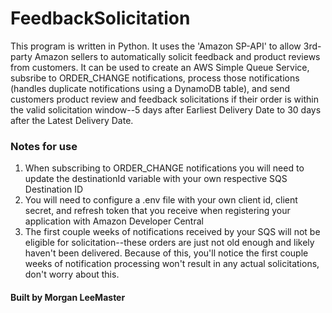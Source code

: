 # FeedbackSolicitation
This program is written in Python. It uses the 'Amazon SP-API' to allow 3rd-party Amazon sellers to automatically solicit feedback and product reviews from customers.
It can be used to create an AWS Simple Queue Service, subsribe to ORDER_CHANGE notifications, process those notifications (handles duplicate notifications using a 
DynamoDB table), and send customers product review and feedback solicitations if their order is within the valid solicitation window--5 days after Earliest Delivery Date
to 30 days after the Latest Delivery Date.

### Notes for use
1. When subscribing to ORDER_CHANGE notifications you will need to update the destinationId variable with your own respective SQS Destination ID
2. You will need to configure a .env file with your own client id, client secret, and refresh token that you receive when registering your application
with Amazon Developer Central
3. The first couple weeks of notifications received by your SQS will not be eligible for solicitation--these orders are just not old enough and likely 
haven't been delivered. Because of this, you'll notice the first couple weeks of notification processing won't result in any actual solicitations, don't worry about this.   

#### Built by Morgan LeeMaster
